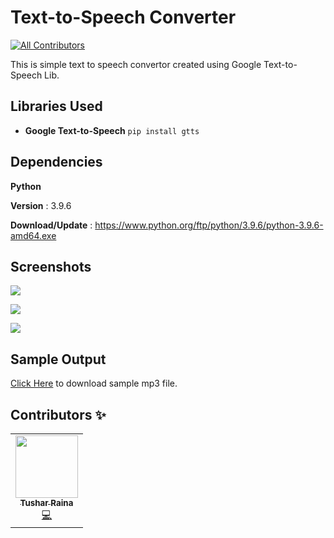 # Text-to-Speech Converter
<!-- ALL-CONTRIBUTORS-BADGE:START - Do not remove or modify this section -->
[![All Contributors](https://img.shields.io/badge/all_contributors-1-orange.svg?style=flat-square)](#contributors-)
<!-- ALL-CONTRIBUTORS-BADGE:END -->
This is simple text to speech convertor created using Google Text-to-Speech Lib.


## Libraries Used
*	**Google Text-to-Speech** `pip install gtts`


## Dependencies 
**Python** 

**Version** : 3.9.6 

**Download/Update** : https://www.python.org/ftp/python/3.9.6/python-3.9.6-amd64.exe

## Screenshots
![](https://github.com/varunherlekar/texttospeech/blob/main/Screenshots/Screenshot%20(1).png?raw=true)

![](https://github.com/varunherlekar/texttospeech/blob/main/Screenshots/Screenshot%20(2).png?raw=true)

![](https://github.com/varunherlekar/texttospeech/blob/main/Screenshots/Screenshot%20(3).png?raw=true)

## Sample Output
[Click Here](https://github.com/varunherlekar/texttospeech/blob/main/test.mp3?raw=true) to download sample mp3 file.

## Contributors ✨

<!-- ALL-CONTRIBUTORS-LIST:START - Do not remove or modify this section -->
<!-- prettier-ignore-start -->
<!-- markdownlint-disable -->
<table>
  <tr>
    <td align="center"><a href="https://github.com/Tushar1337"><img src="https://avatars.githubusercontent.com/u/53913018?v=4?s=100" width="100px;" alt=""/><br /><sub><b>Tushar Raina</b></sub></a><br /><a href="https://github.com/varunherlekar/texttospeech/commits?author=Tushar1337" title="Code">💻</a></td>
  </tr>
</table>

<!-- markdownlint-restore -->
<!-- prettier-ignore-end -->

<!-- ALL-CONTRIBUTORS-LIST:END -->
